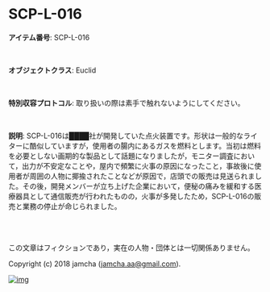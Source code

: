 # SCP-L-016

**アイテム番号**: SCP-L-016  

<br>  

**オブジェクトクラス**: Euclid  

<br>  

**特別収容プロトコル**: 取り扱いの際は素手で触れないようにしてください。  

<br>  

**説明**: SCP-L-016は████社が開発していた点火装置です。形状は一般的なライターに酷似していますが，使用者の腸内にあるガスを燃料とします。当初は燃料を必要としない画期的な製品として話題になりましたが，モニター調査において，出力が不安定なことや，屋内で頻繁に火事の原因になったこと，事故後に使用者が周囲の人物に揶揄されたことなどが原因で，店頭での販売は見送られました。その後，開発メンバーが立ち上げた企業において，便秘の痛みを緩和する医療器具として通信販売が行われたものの，火事が多発したため，SCP-L-016の販売と業務の停止が命じられました。  

<br>  
<br>  

この文章はフィクションであり，実在の人物・団体とは一切関係ありません。  

Copyright (c) 2018 jamcha (jamcha.aa@gmail.com).  

[![img](http://i.creativecommons.org/l/by-sa/4.0/88x31.png)](http://creativecommons.org/licenses/by-sa/4.0/deed)